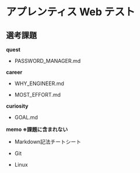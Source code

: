 # アプレンティス Web テスト

## 選考課題

**quest**

  - PASSWORD_MANAGER.md
  
**career**

  - WHY_ENGINEER.md
  
  - MOST_EFFORT.md
  
**curiosity**

  - GOAL.md
  
**memo ※課題に含まれない**

  - Markdown記法チートシート
  
  - Git
  
  - Linux
